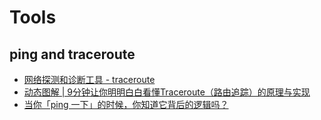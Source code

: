 # Tools

## ping and traceroute
* [网络探测和诊断工具 - traceroute](https://zhuanlan.zhihu.com/p/504351554)
* [动态图解 | 9分钟让你明明白白看懂Traceroute（路由追踪）的原理与实现](https://zhuanlan.zhihu.com/p/404043710)
* [当你「ping 一下」的时候，你知道它背后的逻辑吗？](https://zhuanlan.zhihu.com/p/44443115)

